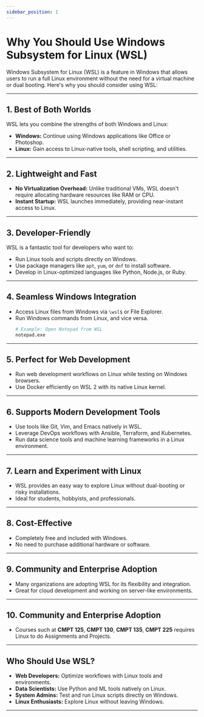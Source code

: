 ```yaml
---
sidebar_position: 1
---
```


# Why You Should Use Windows Subsystem for Linux (WSL)

Windows Subsystem for Linux (WSL) is a feature in Windows that allows users to run a full Linux environment without the need for a virtual machine or dual booting. Here's why you should consider using WSL:

---

## **1. Best of Both Worlds**
WSL lets you combine the strengths of both Windows and Linux:
- **Windows:** Continue using Windows applications like Office or Photoshop.
- **Linux:** Gain access to Linux-native tools, shell scripting, and utilities.

---

## **2. Lightweight and Fast**
- **No Virtualization Overhead:** Unlike traditional VMs, WSL doesn't require allocating hardware resources like RAM or CPU.
- **Instant Startup:** WSL launches immediately, providing near-instant access to Linux.

---

## **3. Developer-Friendly**
WSL is a fantastic tool for developers who want to:
- Run Linux tools and scripts directly on Windows.
- Use package managers like `apt`, `yum`, or `dnf` to install software.
- Develop in Linux-optimized languages like Python, Node.js, or Ruby.

---

## **4. Seamless Windows Integration**
- Access Linux files from Windows via `\wsl$` or File Explorer.
- Run Windows commands from Linux, and vice versa.
  ```bash
  # Example: Open Notepad from WSL
  notepad.exe
  ```

---

## **5. Perfect for Web Development**
- Run web development workflows on Linux while testing on Windows browsers.
- Use Docker efficiently on WSL 2 with its native Linux kernel.

---

## **6. Supports Modern Development Tools**
- Use tools like Git, Vim, and Emacs natively in WSL.
- Leverage DevOps workflows with Ansible, Terraform, and Kubernetes.
- Run data science tools and machine learning frameworks in a Linux environment.

---

## **7. Learn and Experiment with Linux**
- WSL provides an easy way to explore Linux without dual-booting or risky installations.
- Ideal for students, hobbyists, and professionals.

---

## **8. Cost-Effective**
- Completely free and included with Windows.
- No need to purchase additional hardware or software.

---
## **9. Community and Enterprise Adoption**
- Many organizations are adopting WSL for its flexibility and integration.
- Great for cloud development and working on server-like environments.

---
## **10. Community and Enterprise Adoption**
- Courses such at **CMPT 125**, **CMPT 130**, **CMPT 135**, **CMPT 225** requires Linux to do Assignments and Projects.

---

## **Who Should Use WSL?**
- **Web Developers:** Optimize workflows with Linux tools and environments.
- **Data Scientists:** Use Python and ML tools natively on Linux.
- **System Admins:** Test and run Linux scripts directly on Windows.
- **Linux Enthusiasts:** Explore Linux without leaving Windows.

---
